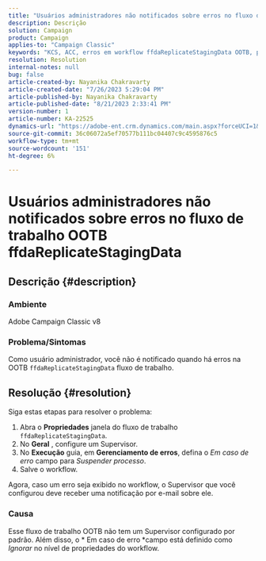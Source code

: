 ```yaml
---
title: "Usuários administradores não notificados sobre erros no fluxo de trabalho OOTB ffdaReplicateStagingData"
description: Descrição
solution: Campaign
product: Campaign
applies-to: "Campaign Classic"
keywords: "KCS, ACC, erros em workflow ffdaReplicateStagingData OOTB, propriedades do fluxo de trabalho"
resolution: Resolution
internal-notes: null
bug: false
article-created-by: Nayanika Chakravarty
article-created-date: "7/26/2023 5:29:04 PM"
article-published-by: Nayanika Chakravarty
article-published-date: "8/21/2023 2:33:41 PM"
version-number: 1
article-number: KA-22525
dynamics-url: "https://adobe-ent.crm.dynamics.com/main.aspx?forceUCI=1&pagetype=entityrecord&etn=knowledgearticle&id=12cf74e5-d92b-ee11-bdf4-6045bd006e5a"
source-git-commit: 36c06072a5ef70577b111bc04407c9c4595876c5
workflow-type: tm+mt
source-wordcount: '151'
ht-degree: 6%

---
```


# Usuários administradores não notificados sobre erros no fluxo de trabalho OOTB ffdaReplicateStagingData

## Descrição {#description}


### Ambiente

Adobe Campaign Classic v8

### Problema/Sintomas

Como usuário administrador, você não é notificado quando há erros na OOTB `ffdaReplicateStagingData` fluxo de trabalho.


## Resolução {#resolution}


Siga estas etapas para resolver o problema:

1. Abra o <b>Propriedades</b> janela do fluxo de trabalho `ffdaReplicateStagingData`.
2. No <b>Geral</b> , configure um Supervisor.
3. No <b>Execução</b> guia, em <b>Gerenciamento de erros</b>, defina o *Em caso de erro* campo para *Suspender processo*.
4. Salve o workflow.


Agora, caso um erro seja exibido no workflow, o Supervisor que você configurou deve receber uma notificação por e-mail sobre ele.

### Causa

Esse fluxo de trabalho OOTB não tem um Supervisor configurado por padrão. Além disso, o * Em caso de erro<b> </b>*campo está definido como *Ignorar* no nível de propriedades do workflow.
